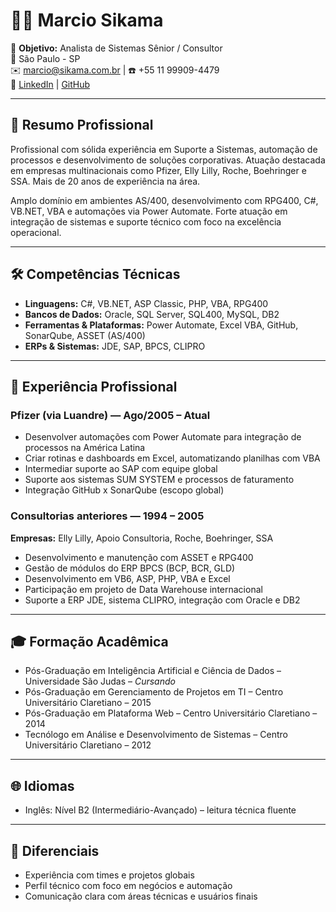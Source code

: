 # 👨‍💼 Marcio Sikama

🎯 **Objetivo:** Analista de Sistemas Sênior / Consultor  
📍 São Paulo - SP  
✉️ marcio@sikama.com.br | ☎️ +55 11 99909-4479  
🔗 [LinkedIn](https://linkedin.com/in/marciosikama) | [GitHub](https://github.com/marciosikama)

---

## 🧾 Resumo Profissional

Profissional com sólida experiência em Suporte a Sistemas, automação de processos e desenvolvimento de soluções corporativas. Atuação destacada em empresas multinacionais como Pfizer, Elly Lilly, Roche, Boehringer e SSA. Mais de 20 anos de experiência na área.

Amplo domínio em ambientes AS/400, desenvolvimento com RPG400, C#, VB.NET, VBA e automações via Power Automate. Forte atuação em integração de sistemas e suporte técnico com foco na excelência operacional.

---

## 🛠️ Competências Técnicas

- **Linguagens:** C#, VB.NET, ASP Classic, PHP, VBA, RPG400  
- **Bancos de Dados:** Oracle, SQL Server, SQL400, MySQL, DB2  
- **Ferramentas & Plataformas:** Power Automate, Excel VBA, GitHub, SonarQube, ASSET (AS/400)  
- **ERPs & Sistemas:** JDE, SAP, BPCS, CLIPRO

---

## 💼 Experiência Profissional

### Pfizer (via Luandre) — Ago/2005 – Atual

- Desenvolver automações com Power Automate para integração de processos na América Latina  
- Criar rotinas e dashboards em Excel, automatizando planilhas com VBA  
- Intermediar suporte ao SAP com equipe global  
- Suporte aos sistemas SUM SYSTEM e processos de faturamento  
- Integração GitHub x SonarQube (escopo global)

### Consultorias anteriores — 1994 – 2005  
**Empresas:** Elly Lilly, Apoio Consultoria, Roche, Boehringer, SSA

- Desenvolvimento e manutenção com ASSET e RPG400  
- Gestão de módulos do ERP BPCS (BCP, BCR, GLD)  
- Desenvolvimento em VB6, ASP, PHP, VBA e Excel  
- Participação em projeto de Data Warehouse internacional  
- Suporte a ERP JDE, sistema CLIPRO, integração com Oracle e DB2

---

## 🎓 Formação Acadêmica

- Pós-Graduação em Inteligência Artificial e Ciência de Dados – Universidade São Judas – *Cursando*  
- Pós-Graduação em Gerenciamento de Projetos em TI – Centro Universitário Claretiano – 2015  
- Pós-Graduação em Plataforma Web – Centro Universitário Claretiano – 2014  
- Tecnólogo em Análise e Desenvolvimento de Sistemas – Centro Universitário Claretiano – 2012

---

## 🌐 Idiomas

- Inglês: Nível B2 (Intermediário-Avançado) – leitura técnica fluente

---

## 🚀 Diferenciais

- Experiência com times e projetos globais  
- Perfil técnico com foco em negócios e automação  
- Comunicação clara com áreas técnicas e usuários finais
